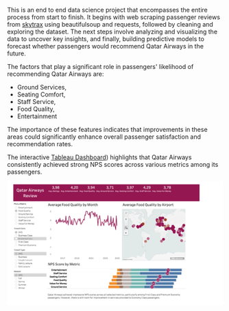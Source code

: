 
This is an end to end data science project that encompasses the entire process from start to finish. It begins with web scraping passenger reviews from [skytrax](https://www.airlinequality.com/review-pages/a-z-airline-reviews/) using beautifulsoup and requests, followed by cleaning and exploring the dataset. The next steps involve analyzing and visualizing the data to uncover key insights, and finally, building predictive models to forecast whether passengers would recommend Qatar Airways in the future.

The factors that play a significant role in passengers' likelihood of recommending Qatar Airways are:
- Ground Services,
- Seating Comfort,
- Staff Service,
- Food Quality,
- Entertainment

The importance of these features indicates that improvements in these areas could significantly enhance overall passenger satisfaction and recommendation rates.

The interactive [Tableau Dashboard](https://public.tableau.com/app/profile/yonas.tena/viz/QatarAirwaysCustomerReviews/Dashboard1)) highlights that Qatar Airways consistently achieved strong NPS scores across various metrics among its passengers. 

![screenshot](screenshot.png)




